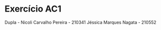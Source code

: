 # Exercício AC1

Dupla -  Nicoli Carvalho Pereira - 210341
         Jéssica Marques Nagata - 210552
